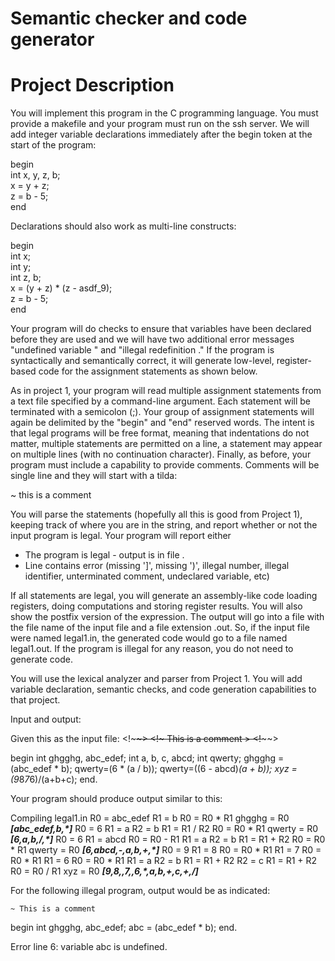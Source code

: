 #  Semantic checker and code generator
# Project Description

You will implement this program in the C programming language. You must provide a makefile and your program must run on the ssh server. We will add integer variable declarations immediately after the begin token at the start of the program:

begin <br />
  int x, y, z, b; <br />
  x = y + z; <br />
  z = b - 5; <br />
end <br />

Declarations should also work as multi-line constructs: <br />

begin <br />
  int x; <br />
  int y; <br />
  int z, b; <br />
  x = (y + z) * (z - asdf_9); <br />
  z = b - 5; <br />
end <br />

Your program will do checks to ensure that variables have been declared before they are used and we will have two additional error messages "undefined variable <varname>" and "illegal redefinition <varname>." If the program is syntactically and semantically correct, it will generate low-level, register-based code for the assignment statements as shown below. <br />

As in project 1, your program will read multiple assignment statements from a text file specified by a command-line argument. Each statement will be terminated with a semicolon (;). Your group of assignment statements will again be delimited by the "begin"  and "end" reserved words. The intent is that legal programs will be free format, meaning that indentations do not matter, multiple statements are permitted on a line,  a statement may appear on multiple lines (with no continuation character). Finally, as before, your program must include a capability to provide comments. Comments will be single line and they will start with a tilda:

~ this is a comment

You will parse the statements (hopefully all this is good from Project 1), keeping track of where you are in the string, and report whether or not the input program is legal. Your program will report either

- The program is legal - output is in file <filename>. <br />
- Line <integer> contains error <errormsg> 
             (missing ']', missing ')', illegal number, illegal identifier, unterminated comment, undeclared variable, etc)

If all statements are legal, you will generate an assembly-like code loading registers, doing computations and storing register results. You will also show the postfix version of the expression. The output will go into a file with the file name of the input file and a file extension  .out. So, if the input file were named legal1.in, the generated code would go to a file named legal1.out. If the program is illegal for any reason, you do not need to generate code.

You will use the lexical analyzer and parser from Project 1. You will add variable declaration, semantic checks, and code generation capabilities to that project.

Input and output: 

Given this as the input file: 
 <!~~~~~~~~~~~~~~~~~~~~~~~~~~~~~~~~~~> 
 <!~ This is a comment >
 <!~~~~~~~~~~~~~~~~~~~~~~~~~~~~~~~~~~> 

begin 
  int ghgghg, abc_edef; 
  int a, b, c, abcd; 
  int qwerty; 
  ghgghg = (abc_edef * b); 
  qwerty=(6 * (a / b)); 
  qwerty=((6 - abcd)*(a + b));
  xyz = (9*8*7*6)/(a+b+c); 
end. 


Your program should produce output similar to this: 

Compiling legal1.in 
R0 = abc_edef 
R1 = b 
R0 = R0 * R1 
ghgghg = R0 
*****[abc_edef,b,*]***** 
R0 = 6
R1 = a
R2 = b
R1 = R1 / R2
R0 = R0 * R1
qwerty = R0
*****[6,a,b,/,*]*****
R0 = 6
R1 = abcd
R0 = R0 - R1
R1 = a
R2 = b
R1 = R1 + R2
R0 = R0 * R1
qwerty = R0
*****[6,abcd,-,a,b,+,*]*****
R0 = 9
R1 = 8
R0 = R0 * R1
R1 = 7
R0 = R0 * R1
R1 = 6
R0 = R0 * R1
R1 = a
R2 = b
R1 = R1 + R2
R2 = c
R1 = R1 + R2
R0 = R0 / R1
xyz = R0
*****[9,8,*,7,*,6,*,a,b,+,c,+,/]*****

For the following illegal program, output would be as indicated:

 ~~~~~~~~~~~~~~~~~~~~~~~~~~~~~~~~~~
 ~ This is a comment
 ~~~~~~~~~~~~~~~~~~~~~~~~~~~~~~~~~~
begin
  int ghgghg, abc_edef;
  abc = (abc_edef * b);
end.

Error line 6: variable abc is undefined.<br />
